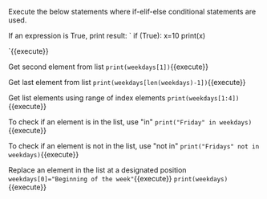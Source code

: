 Execute the below statements where if-elif-else conditional statements are used.

 If an expression is True, print result: 
`
if (True):
    x=10
    print(x)

`{{execute}}

 Get second element from list `print(weekdays[1])`{{execute}}

 Get last element from list `print(weekdays[len(weekdays)-1])`{{execute}}

 Get list elements using range of index elements `print(weekdays[1:4])`{{execute}}

 To check if an element is in the list, use "in" `print("Friday" in weekdays)`{{execute}}

 To check if an element is not in the list, use "not in" `print("Fridays" not in weekdays)`{{execute}}

Replace an element in the list at a designated position `weekdays[0]="Beginning of the week"`{{execute}}
`print(weekdays)`{{execute}}

